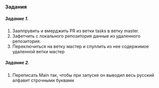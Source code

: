 ### Задания
##### Задание 1.
1. Зааппрувить и вмерджить PR из ветки tasks в ветку master.
2. Зафетчить с локального репозитория данные из удаленного репозитория.
3. Переключиться на ветку мастер и спуллить из нее содержимое удаленной ветки мастер

##### Задание 2. 
1. Переписать Main так, чтобы при запуске он выводил весь русский алфавит строчными буквами